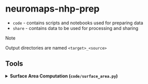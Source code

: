 # neuromaps-nhp-prep

- `code` - contains scripts and notebooks used for preparing data
- `share` - contains data to be used for processing and sharing

> [!Note]
> Output directories are named `<target>_<source>`

## Tools

<details>
<summary><b>Surface Area Computation (<code>code/surface_area.py</code>)</b></summary>

Computes vertex-wise surface area metrics for brain surface meshes using Connectome Workbench within NiWrap.


**Usage:**
```bash
# Process all mid-thickness surfaces in default directory

uv run code/surface_area/compute_surface_area.py

# Use custom directory
ur run code/surface_area/compute_surface_area.py -i path/to/surfaces

# Validate outputs and show verbose information  
uv run code/surface_area/compute_surface_area.py -i ../share/Inputs --validate -v

# See what files would be processed
uv run code/surface_area/compute_surface_area.py --dry-run

```

**Input:** `.surf.gii` files containing "mid" or "midthickness" in filename  
**Output:** `.shape.gii` files with vertex area metrics in the same directory

</details>